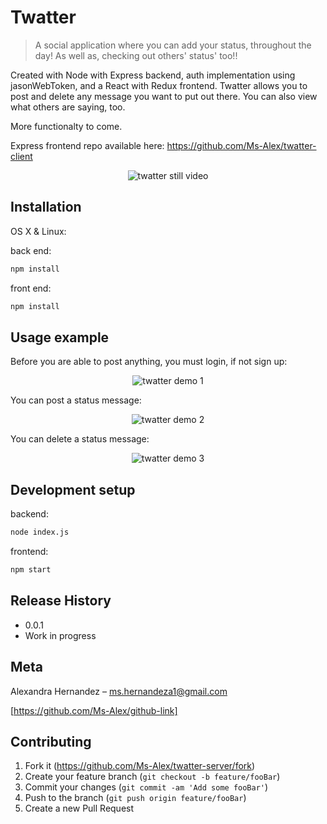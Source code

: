 # Twatter
> A social application where you can add your status, throughout the day! As well as, checking out others' status' too!!

Created with Node with Express backend, auth implementation using jasonWebToken, and a React with Redux frontend. Twatter allows you to post and delete any message you want to put out there. You can also view what others are saying, too.

More functionalty to come.

Express frontend repo available here: https://github.com/Ms-Alex/twatter-client

<p align="center">
<img src="https://media.giphy.com/media/9zZKRCMpAuFLphtPgE/giphy.gif" alt="twatter still video">
</p>


## Installation

OS X & Linux:

back end:
```sh
npm install
```

front end:
```sh
npm install
```

## Usage example

Before you are able to post anything, you must login, if not sign up: 

<p align="center">
<img src="https://media.giphy.com/media/NUPH22UqpVD5jMleba/giphy.gif" alt="twatter demo 1">
</p>


You can post a status message:

<p align="center">
<img src="https://media.giphy.com/media/dgSH6VZ1fwFJuebfub/giphy.gif" alt="twatter demo 2">
</p>


You can delete a status message:

<p align="center">
<img src="https://media.giphy.com/media/9PrqURgus0HC1kRgrw/giphy.gif" alt="twatter demo 3">
</p>


## Development setup

backend: 
```sh
node index.js
```

frontend:
```sh
npm start
```

## Release History

* 0.0.1
* Work in progress

## Meta

Alexandra Hernandez – ms.hernandeza1@gmail.com

[https://github.com/Ms-Alex/github-link]

## Contributing

1. Fork it (<https://github.com/Ms-Alex/twatter-server/fork>)
2. Create your feature branch (`git checkout -b feature/fooBar`)
3. Commit your changes (`git commit -am 'Add some fooBar'`)
4. Push to the branch (`git push origin feature/fooBar`)
5. Create a new Pull Request
